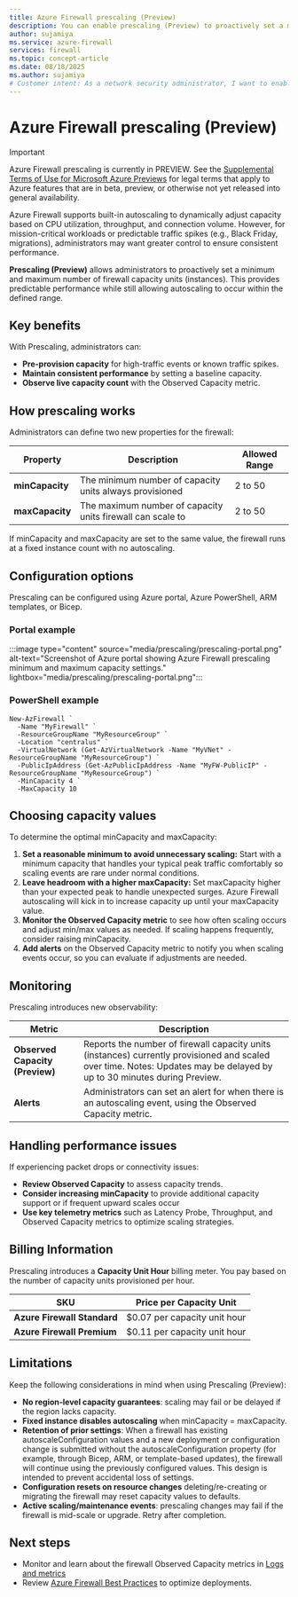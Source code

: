 ```yaml
---
title: Azure Firewall prescaling (Preview)
description: You can enable prescaling (Preview) to proactively set a minimum and maximum number of firewall capacity units (instances) for predictable performance.
author: sujamiya
ms.service: azure-firewall
services: firewall
ms.topic: concept-article
ms.date: 08/18/2025
ms.author: sujamiya
# Customer intent: As a network security administrator, I want to enable Prescaling (Preview) on my Azure Firewall, so that I can proactively set a minimum and maximum number of firewall capacity units (instances) for predictable performance during high-traffic events.
---
```


# Azure Firewall prescaling (Preview)

> [!IMPORTANT]
> Azure Firewall prescaling is currently in PREVIEW.
> See the [Supplemental Terms of Use for Microsoft Azure Previews](https://azure.microsoft.com/support/legal/preview-supplemental-terms/) for legal terms that apply to Azure features that are in beta, preview, or otherwise not yet released into general availability.



Azure Firewall supports built-in autoscaling to dynamically adjust capacity based on CPU utilization, throughput, and connection volume. However, for mission-critical workloads or predictable traffic spikes (e.g., Black Friday, migrations), administrators may want greater control to ensure consistent performance.

**Prescaling (Preview)** allows administrators to proactively set a minimum and maximum number of firewall capacity units (instances). This provides predictable performance while still allowing autoscaling to occur within the defined range.

## Key benefits
With Prescaling, administrators can:
- 	**Pre-provision capacity** for high-traffic events or known traffic spikes.
- 	**Maintain consistent performance** by setting a baseline capacity.
- 	**Observe live capacity count** with the Observed Capacity metric.

## How prescaling works
Administrators can define two new properties for the firewall:

| **Property** | **Description** | **Allowed Range** |
| --- | --- | --- |
| **minCapacity** | The minimum number of capacity units always provisioned | 2 to 50 |
| **maxCapacity** | The maximum number of capacity units firewall can scale to | 2 to 50 |

If minCapacity and maxCapacity are set to the same value, the firewall runs at a fixed instance count with no autoscaling.

## Configuration options
Prescaling can be configured using Azure portal, Azure PowerShell, ARM templates, or Bicep.

### Portal example

:::image type="content" source="media/prescaling/prescaling-portal.png" alt-text="Screenshot of Azure portal showing Azure Firewall prescaling minimum and maximum capacity settings." lightbox="media/prescaling/prescaling-portal.png":::

### PowerShell example
```azurepowershell
New-AzFirewall `
  -Name "MyFirewall" `
  -ResourceGroupName "MyResourceGroup" `
  -Location "centralus" `
  -VirtualNetwork (Get-AzVirtualNetwork -Name "MyVNet" -ResourceGroupName "MyResourceGroup") `
  -PublicIpAddress (Get-AzPublicIpAddress -Name "MyFW-PublicIP" -ResourceGroupName "MyResourceGroup") `
  -MinCapacity 4 `
  -MaxCapacity 10
```

## Choosing capacity values
To determine the optimal minCapacity and maxCapacity: 
1.	**Set a reasonable minimum to avoid unnecessary scaling:** Start with a minimum capacity that handles your typical peak traffic comfortably so scaling events are rare under normal conditions.   
2.	**Leave headroom with a higher maxCapacity:** Set maxCapacity higher than your expected peak to handle unexpected surges. Azure Firewall autoscaling will kick in to increase capacity up until your maxCapacity value.  
3.	**Monitor the Observed Capacity metric** to see how often scaling occurs and adjust min/max values as needed. If scaling happens frequently, consider raising minCapacity.
4.	**Add alerts** on the Observed Capacity metric to notify you when scaling events occur, so you can evaluate if adjustments are needed.

## Monitoring
Prescaling introduces new observability:

| **Metric** | **Description** |
| --- | --- |
| **Observed Capacity (Preview)** | Reports the number of firewall capacity units (instances) currently provisioned and scaled over time. Notes: Updates may be delayed by up to 30 minutes during Preview. |
| **Alerts** | Administrators can set an alert for when there is an autoscaling event, using the Observed Capacity metric. |

## Handling performance issues
If experiencing packet drops or connectivity issues:
- 	**Review Observed Capacity** to assess capacity trends.
- 	**Consider increasing minCapacity** to provide additional capacity support or if frequent upward scales occur
- 	**Use key telemetry metrics** such as Latency Probe, Throughput, and Observed Capacity metrics to optimize scaling strategies.
 
## Billing Information
Prescaling introduces a **Capacity Unit Hour** billing meter. You pay based on the number of capacity units provisioned per hour. 

| **SKU** | **Price per Capacity Unit** |
| --- | --- |
| **Azure Firewall Standard** | $0.07 per capacity unit hour |
| **Azure Firewall Premium** | $0.11 per capacity unit hour |

## Limitations
Keep the following considerations in mind when using Prescaling (Preview):

- **No region-level capacity guarantees**: scaling may fail or be delayed if the region lacks capacity.
- **Fixed instance disables autoscaling** when minCapacity = maxCapacity.
- **Retention of prior settings**: When a firewall has existing autoscaleConfiguration values and a new deployment or configuration change is submitted without the autoscaleConfiguration property (for example, through Bicep, ARM, or template-based updates), the firewall will continue using the previously configured values. This design is intended to prevent accidental loss of settings.
- **Configuration resets on resource changes** deleting/re-creating or migrating the firewall may reset capacity values to defaults.
- **Active scaling/maintenance events**: prescaling changes may fail if the firewall is mid-scale or upgrade. Retry after completion.

## Next steps
- 	Monitor and learn about the firewall Observed Capacity metrics in [Logs and metrics](monitor-firewall-reference.md)
- 	Review [Azure Firewall Best Practices](https://learn.microsoft.com/azure/firewall/firewall-best-practices) to optimize deployments.

